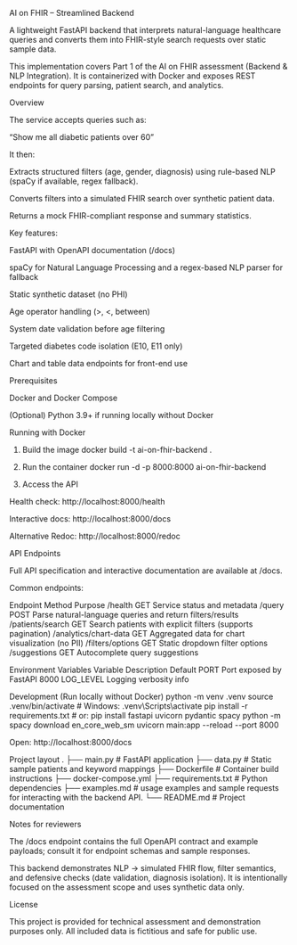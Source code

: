 AI on FHIR – Streamlined Backend

A lightweight FastAPI backend that interprets natural-language healthcare queries and converts them into FHIR-style search requests over static sample data.

This implementation covers Part 1 of the AI on FHIR assessment (Backend & NLP Integration). It is containerized with Docker and exposes REST endpoints for query parsing, patient search, and analytics.

Overview

The service accepts queries such as:

“Show me all diabetic patients over 60”

It then:

Extracts structured filters (age, gender, diagnosis) using rule-based NLP (spaCy if available, regex fallback).

Converts filters into a simulated FHIR search over synthetic patient data.

Returns a mock FHIR-compliant response and summary statistics.

Key features:

FastAPI with OpenAPI documentation (/docs)

spaCy for Natural Language Processing  and a  regex-based NLP parser for fallback

Static synthetic dataset (no PHI)

Age operator handling (>, <, between)

System date validation before age filtering

Targeted diabetes code isolation (E10, E11 only)

Chart and table data endpoints for front-end use

Prerequisites

Docker and Docker Compose

(Optional) Python 3.9+ if running locally without Docker

Running with Docker
1. Build the image
docker build -t ai-on-fhir-backend .

2. Run the container
docker run -d -p 8000:8000 ai-on-fhir-backend


3. Access the API

Health check: http://localhost:8000/health

Interactive docs: http://localhost:8000/docs

Alternative Redoc: http://localhost:8000/redoc



API Endpoints

Full API specification and interactive documentation are available at /docs.

Common endpoints:

Endpoint	Method	Purpose
/health	GET	Service status and metadata
/query	POST	Parse natural-language queries and return filters/results
/patients/search	GET	Search patients with explicit filters (supports pagination)
/analytics/chart-data	GET	Aggregated data for chart visualization (no PII)
/filters/options	GET	Static dropdown filter options
/suggestions	GET	Autocomplete query suggestions


Environment Variables
Variable	Description	Default
PORT	Port exposed by FastAPI	8000
LOG_LEVEL	Logging verbosity	info


Development (Run locally without Docker)
python -m venv .venv
source .venv/bin/activate        # Windows: .venv\Scripts\activate
pip install -r requirements.txt  # or: pip install fastapi uvicorn pydantic spacy
python -m spacy download en_core_web_sm
uvicorn main:app --reload --port 8000


Open: http://localhost:8000/docs



Project layout
.
├── main.py            # FastAPI application
├── data.py            # Static sample patients and keyword mappings
├── Dockerfile         # Container build instructions
├── docker-compose.yml
├── requirements.txt   # Python dependencies
├──  examples.md       # usage examples and sample requests for interacting with the backend API.
└── README.md          # Project documentation

Notes for reviewers

The /docs endpoint contains the full OpenAPI contract and example payloads; consult it for endpoint schemas and sample responses.

This backend demonstrates NLP → simulated FHIR flow, filter semantics, and defensive checks (date validation, diagnosis isolation). It is intentionally focused on the assessment scope and uses synthetic data only.

License

This project is provided for technical assessment and demonstration purposes only. All included data is fictitious and safe for public use.